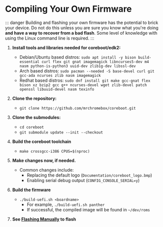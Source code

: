 # Compiling Your Own Firmware

::: danger
Building and flashing your own firmware has the potential to brick your device. Do not do this unless you are sure you know what you're doing **and have a way to recover from a bad flash**. Some level of knowledge with using the Linux command line is required.
:::

1. **Install tools and libraries needed for coreboot/edk2:**
   * Debian/Ubuntu based distros: `sudo apt install -y bison build-essential curl flex git gnat imagemagick libncurses5-dev m4 nasm python-is-python3 uuid-dev zlib1g-dev libssl-dev`
   * Arch based distros: `sudo pacman --needed -S base-devel curl git gcc-ada ncurses zlib nasm imagemagick`
   * Redhat based distros: `sudo dnf install git make gcc-gnat flex bison xz bzip2 gcc g++ ncurses-devel wget zlib-devel patch openssl libuuid-devel nasm texinfo`

2. **Clone the repository:**
   * `git clone https://github.com/mrchromebox/coreboot.git`

3. **Clone the submodules:**
   * `cd coreboot`
   * `git submodule update --init --checkout`

4. **Build the coreboot toolchain**
   * `make crossgcc-i386 CPUS=$(nproc)`

5. **Make changes now, if needed.**
   * Common changes include:
     * Replacing the default logo (`Documentation/coreboot_logo.bmp`)
     * Enabling serial debug output (`CONFIG_CONSOLE_SERIAL=y`)

6. **Build the firmware**
   * `./build-uefi.sh <boardname>`
     * For example, `./build-uefi.sh panther`
     * If successful, the compiled image will be found in `~/dev/roms`

7. **See [Flashing Manually](/docs/firmware/manual-flashing.md) to flash**
